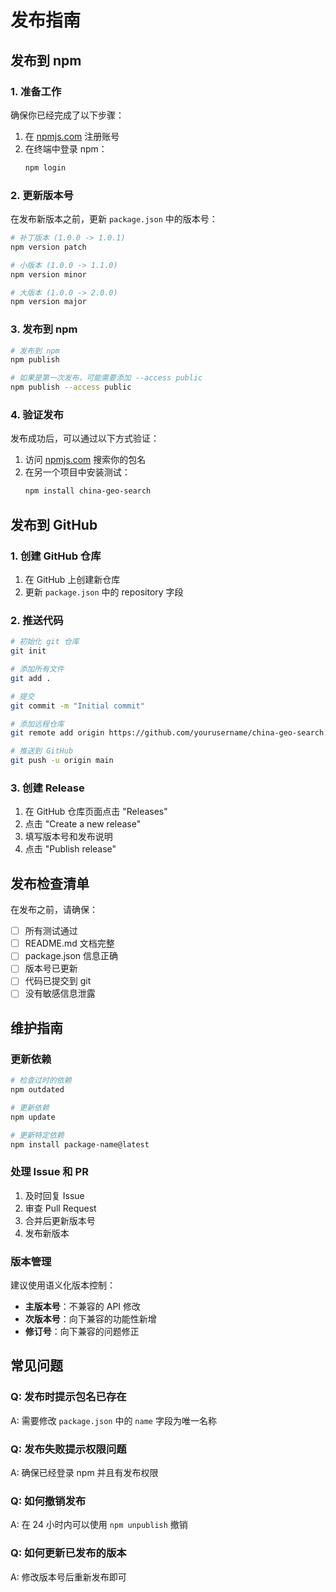 # 发布指南

## 发布到 npm

### 1. 准备工作

确保你已经完成了以下步骤：

1. 在 [npmjs.com](https://www.npmjs.com) 注册账号
2. 在终端中登录 npm：
   ```bash
   npm login
   ```

### 2. 更新版本号

在发布新版本之前，更新 `package.json` 中的版本号：

```bash
# 补丁版本 (1.0.0 -> 1.0.1)
npm version patch

# 小版本 (1.0.0 -> 1.1.0)
npm version minor

# 大版本 (1.0.0 -> 2.0.0)
npm version major
```

### 3. 发布到 npm

```bash
# 发布到 npm
npm publish

# 如果是第一次发布，可能需要添加 --access public
npm publish --access public
```

### 4. 验证发布

发布成功后，可以通过以下方式验证：

1. 访问 [npmjs.com](https://www.npmjs.com) 搜索你的包名
2. 在另一个项目中安装测试：
   ```bash
   npm install china-geo-search
   ```

## 发布到 GitHub

### 1. 创建 GitHub 仓库

1. 在 GitHub 上创建新仓库
2. 更新 `package.json` 中的 repository 字段

### 2. 推送代码

```bash
# 初始化 git 仓库
git init

# 添加所有文件
git add .

# 提交
git commit -m "Initial commit"

# 添加远程仓库
git remote add origin https://github.com/yourusername/china-geo-search.git

# 推送到 GitHub
git push -u origin main
```

### 3. 创建 Release

1. 在 GitHub 仓库页面点击 "Releases"
2. 点击 "Create a new release"
3. 填写版本号和发布说明
4. 点击 "Publish release"

## 发布检查清单

在发布之前，请确保：

- [ ] 所有测试通过
- [ ] README.md 文档完整
- [ ] package.json 信息正确
- [ ] 版本号已更新
- [ ] 代码已提交到 git
- [ ] 没有敏感信息泄露

## 维护指南

### 更新依赖

```bash
# 检查过时的依赖
npm outdated

# 更新依赖
npm update

# 更新特定依赖
npm install package-name@latest
```

### 处理 Issue 和 PR

1. 及时回复 Issue
2. 审查 Pull Request
3. 合并后更新版本号
4. 发布新版本

### 版本管理

建议使用语义化版本控制：

- **主版本号**：不兼容的 API 修改
- **次版本号**：向下兼容的功能性新增
- **修订号**：向下兼容的问题修正

## 常见问题

### Q: 发布时提示包名已存在
A: 需要修改 `package.json` 中的 `name` 字段为唯一名称

### Q: 发布失败提示权限问题
A: 确保已经登录 npm 并且有发布权限

### Q: 如何撤销发布
A: 在 24 小时内可以使用 `npm unpublish` 撤销

### Q: 如何更新已发布的版本
A: 修改版本号后重新发布即可
